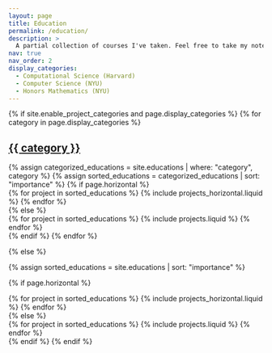 ```yaml
---
layout: page
title: Education
permalink: /education/
description: >
  A partial collection of courses I've taken. Feel free to take my notes or other resources. 😊
nav: true
nav_order: 2
display_categories:
  - Computational Science (Harvard)
  - Computer Science (NYU)
  - Honors Mathematics (NYU)
---
```


<!-- pages/education.md -->
<div class="projects">
{% if site.enable_project_categories and page.display_categories %}
  <!-- Display categorized educations -->
  {% for category in page.display_categories %}
  <a id="{{ category }}" href=".#{{ category }}">
    <h2 class="category">{{ category }}</h2>
  </a>
  {% assign categorized_educations = site.educations | where: "category", category %}
  {% assign sorted_educations = categorized_educations | sort: "importance" %}
  <!-- Generate cards for each project -->
  {% if page.horizontal %}
  <div class="container">
    <div class="row row-cols-1 row-cols-md-2">
    {% for project in sorted_educations %}
      {% include projects_horizontal.liquid %}
    {% endfor %}
    </div>
  </div>
  {% else %}
  <div class="row row-cols-1 row-cols-md-3">
    {% for project in sorted_educations %}
      {% include projects.liquid %}
    {% endfor %}
  </div>
  {% endif %}
  {% endfor %}

{% else %}

<!-- Display educations without categories -->

{% assign sorted_educations = site.educations | sort: "importance" %}

  <!-- Generate cards for each project -->

{% if page.horizontal %}

  <div class="container">
    <div class="row row-cols-1 row-cols-md-2">
    {% for project in sorted_educations %}
      {% include projects_horizontal.liquid %}
    {% endfor %}
    </div>
  </div>
  {% else %}
  <div class="row row-cols-1 row-cols-md-3">
    {% for project in sorted_educations %}
      {% include projects.liquid %}
    {% endfor %}
  </div>
  {% endif %}
{% endif %}
</div>
